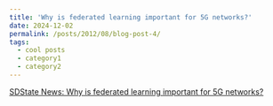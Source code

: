 ```yaml
---
title: 'Why is federated learning important for 5G networks?'
date: 2024-12-02
permalink: /posts/2012/08/blog-post-4/
tags:
  - cool posts
  - category1
  - category2
---
```


[SDState News: Why is federated learning important for 5G networks?](https://www.sdstate.edu/news/2024/12/why-federated-learning-important-5g-networks)
